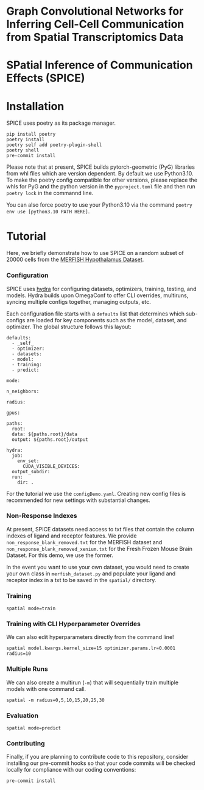 Graph Convolutional Networks for Inferring
Cell-Cell Communication from Spatial
Transcriptomics Data
========================================
SPatial Inference of Communication Effects (SPICE)
========================================
<!-- ![tests](https://github.com/prob-ml/spatial/workflows/tests/badge.svg)
[![codecov](https://codecov.io/gh/prob-ml/spatial/branch/main/graph/badge.svg?token=98AQPGC96W)](https://codecov.io/gh/prob-ml/spatial) -->

# Installation

SPICE uses poetry as its package manager.

```
pip install poetry
poetry install
poetry self add poetry-plugin-shell
poetry shell
pre-commit install
```

Please note that at present, SPICE builds pytorch-geometric (PyG) libraries from whl files which are version dependent. By default we use Python3.10. To make the poetry config compatible for other versions, please replace the whls for PyG and the python version in the `pyproject.toml` file and then run `poetry lock` in the commannd line.

You can also force poetry to use your Python3.10 via the command `poetry env use [python3.10 PATH HERE]`.

# Tutorial

Here, we briefly demonstrate how to use SPICE on a random subset of 20000 cells from the [MERFISH Hypothalamus Dataset](https://datadryad.org/dataset/doi:10.5061/dryad.8t8s248).

### Configuration

SPICE uses [hydra](https://hydra.cc/docs/intro/) for configuring datasets, optimizers, training, testing, and models. Hydra builds upon OmegaConf to offer
CLI overrides, multiruns, syncing multiple configs together, managing outputs, etc.

Each configuration file starts with a `defaults` list that determines which sub-configs are loaded for key components such as the model, dataset, and optimizer. The global structure follows this layout:

```
defaults:
  - _self_
  - optimizer:
  - datasets:
  - model:
  - training:
  - predict:

mode:

n_neighbors:

radius:

gpus:

paths:
  root:
  data: ${paths.root}/data
  output: ${paths.root}/output

hydra:
  job:
    env_set:
      CUDA_VISIBLE_DEVICES:
  output_subdir:
  run:
    dir: .
```

For the tutorial we use the `configDemo.yaml`. Creating new config files is recommended for new settings with substantial changes.

### Non-Response Indexes

At present, SPICE datasets need access to txt files that contain the column indexes of ligand and receptor features. We provide `non_response_blank_removed.txt` for the MERFISH dataset and `non_response_blank_removed_xenium.txt` for the Fresh Frozen Mouse Brain Dataset. For this demo, we use the former.

In the event you want to use your own dataset, you would need to create your own class in `merfish_dataset.py` and populate your ligand and receptor index in a txt to be saved in the `spatial/` directory.

### Training

```
spatial mode=train
```

### Training with CLI Hyperparameter Overrides

We can also edit hyperparameters directly from the command line!

```
spatial model.kwargs.kernel_size=15 optimizer.params.lr=0.0001 radius=10
```

### Multiple Runs

We can also create a multirun (`-m`) that will sequentially train multiple models with one command call.

```
spatial -m radius=0,5,10,15,20,25,30
```

### Evaluation

```
spatial mode=predict
```

### Contributing

Finally, if you are planning to contribute code to this repository, consider installing our pre-commit hooks so that your code commits will be checked locally for compliance with our coding conventions:

```
pre-commit install
```
